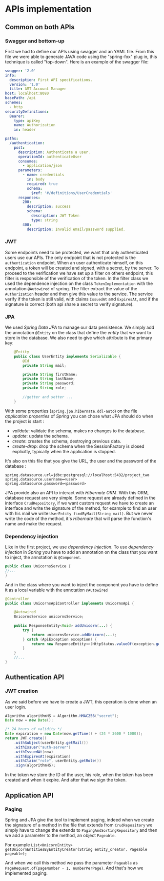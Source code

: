 # APIs implementation

## Common on both APIs

### Swagger and bottom-up

First we had to define our APIs using swagger and an YAML file. From this file we were able to generate JAVA code using the "spring-fox" plug in, this technique is called "top-down". Here is an example of the swagger file:

```yaml
swagger: '2.0'
info:
  description: First API specifications.
  version: '1.0'
  title: AMT Account Manager
host: localhost:8080
basePath: /api
schemes:
  - http
securityDefinitions:
  Bearer:
    type: apiKey
    name: Authorization
    in: header

paths:
  /authentication:
    post:
      description: Authenticate a user.
      operationId: authenticateUser
      consumes:
        - application/json
      parameters:
        - name: credentials
          in: body
          required: true
          schema:
            $ref: '#/definitions/UserCredentials'
      responses:
        200:
          description: success
          schema:
            description: JWT Token
            type: string
        400:
          description: Invalid email/password supplied.

```

### JWT

Some endpoints need to be protected, we want that only authenticated users use our APIs. The only endpoint that is not protected is the `authentication` endpoint. When an user authenticate himself, on this endpoint, a token will be created and signed, with a secret, by the server. To proceed to the verification we have set up a filter on others endpoint, this filter is responsible of the verification of the token. In the filter class we used the dependence injection on the class `TokenImplementation` with the annotation `@Autowired` of spring. The filter extract the value of the `Authorization` header and then give this value to the service. The service verify if the token is still valid, with claims `IssuedAt` and `ExpiresAt`, and if the signature is correct (both api share a secret to verify signature).

### JPA

We used _Spring Data JPA_ to manage our data persistence. We simply add the annotation `@Entity` on the class that define the _entity_ that we want to store in the database. We also need to give which attribute is the primary key:

```java
    @Entity
	public class UserEntity implements Serializable {
        @Id
        private String mail;

        private String firstName;
        private String lastName;
        private String password;
        private String role;
        
        //getter and setter ...
    }
```

With some properties (`spring.jpa.hibernate.ddl-auto`) on the file _application.properties_ of _Spring_ you can chose what JPA should do when the project is start : 

- *validate*: validate the schema, makes no changes to the database.
- *update*: update the schema.
- *create*: creates the schema, destroying previous data.
- *create-drop*: drop the schema when the SessionFactory is closed explicitly, typically when the application is stopped.

It's also on this file that you give the URL, the user and the password of the database :

```properties
spring.datasource.url=jdbc:postgresql://localhost:5432/project_two
spring.datasource.username=<user>
spring.datasource.password=<password>
```

JPA provide also an API to interact with _Hibernate ORM_. With this ORM, database request are very simple. Some request are already defined in the interface `CrudRepository`, if we want custom request we have to create an interface and write the signature of the method, for example to find an user with his mail we write `UserEntity findByMail(String mail)`. But we never write the code of the method, it's _Hibernate_ that will parse the function's name and make the request.

### Dependency injection

Like in the first project, we use _dependency injection_. To use _dependency injection_ in _Spring_ you have to add an annotation on the class that you want to inject, the annotation is `@Component`.

```java
public class UnicornsService {
//...
}
```

 And in the class where you want to inject the component you have to define it as a local variable with the annotation `@Autowired`

```java
@Controller
public class UnicornsApiController implements UnicornsApi {

    @Autowired
    UnicornsService unicornsService;
    
    public ResponseEntity<Void> addUnicorn(...) {
        try {
            return unicornsService.addUnicorn(...);
        } catch (ApiException exception) {
            return new ResponseEntity<>(HttpStatus.valueOf(exception.getCode()));
        }
    }
    //...
}
```



## Authentication API

### JWT creation

As we said before we have to create a JWT, this operation is done when an user login.

```java
Algorithm algorithmHS = Algorithm.HMAC256("secret");
Date now = new Date();

/* 24 hours of validity */
Date expiration = new Date(now.getTime() + (24 * 3600 * 1000));
return JWT.create()
    .withSubject(userEntity.getMail())
    .withIssuer("auth-server")
    .withIssuedAt(now)
    .withExpiresAt(expiration)
    .withClaim("role", userEntity.getRole())
    .sign(algorithmHS);
```

In the token we store the ID of the user, his role, when the token has been created and when it expire. And after that we sign the token.

## Application API

### Paging

Spring and JPA give the tool to implement paging, indeed when we create the signature of a method in the file that extends from `CrudRepository` we simply have to change the extends to `PagingAndSortingRepository` and then we add a parameter to the method, an object `Pageable`.

For example `List<UnicornEntity> getUnicornEntitiesByEntityCreator(String entity_creator, Pageable pageable);`

And when we call this method we pass the parameter `Pageable` as `PageRequest.of(pageNumber - 1, numberPerPage)`. And that's how we implemented paging.

